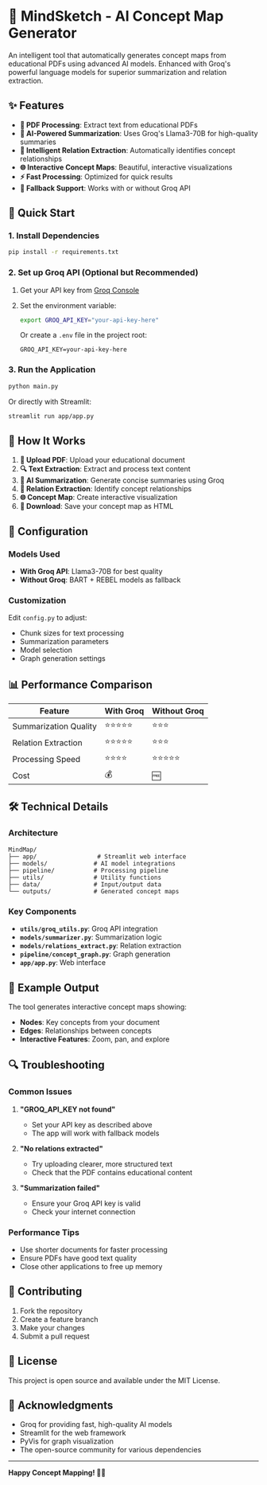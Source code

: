 # 🧠 MindSketch - AI Concept Map Generator

An intelligent tool that automatically generates concept maps from educational PDFs using advanced AI models. Enhanced with Groq's powerful language models for superior summarization and relation extraction.

## ✨ Features

- **📄 PDF Processing**: Extract text from educational PDFs
- **🤖 AI-Powered Summarization**: Uses Groq's Llama3-70B for high-quality summaries
- **🔗 Intelligent Relation Extraction**: Automatically identifies concept relationships
- **🌐 Interactive Concept Maps**: Beautiful, interactive visualizations
- **⚡ Fast Processing**: Optimized for quick results
- **🔄 Fallback Support**: Works with or without Groq API

## 🚀 Quick Start

### 1. Install Dependencies

```bash
pip install -r requirements.txt
```

### 2. Set up Groq API (Optional but Recommended)

1. Get your API key from [Groq Console](https://console.groq.com/)
2. Set the environment variable:
   ```bash
   export GROQ_API_KEY="your-api-key-here"
   ```
   
   Or create a `.env` file in the project root:
   ```
   GROQ_API_KEY=your-api-key-here
   ```

### 3. Run the Application

```bash
python main.py
```

Or directly with Streamlit:
```bash
streamlit run app/app.py
```

## 🎯 How It Works

1. **📄 Upload PDF**: Upload your educational document
2. **🔍 Text Extraction**: Extract and process text content
3. **📝 AI Summarization**: Generate concise summaries using Groq
4. **🔗 Relation Extraction**: Identify concept relationships
5. **🌐 Concept Map**: Create interactive visualization
6. **💾 Download**: Save your concept map as HTML

## 🔧 Configuration

### Models Used

- **With Groq API**: Llama3-70B for best quality
- **Without Groq**: BART + REBEL models as fallback

### Customization

Edit `config.py` to adjust:
- Chunk sizes for text processing
- Summarization parameters
- Model selection
- Graph generation settings

## 📊 Performance Comparison

| Feature | With Groq | Without Groq |
|---------|-----------|--------------|
| Summarization Quality | ⭐⭐⭐⭐⭐ | ⭐⭐⭐ |
| Relation Extraction | ⭐⭐⭐⭐⭐ | ⭐⭐⭐ |
| Processing Speed | ⭐⭐⭐⭐ | ⭐⭐⭐⭐⭐ |
| Cost | 💰 | 🆓 |

## 🛠️ Technical Details

### Architecture

```
MindMap/
├── app/                 # Streamlit web interface
├── models/             # AI model integrations
├── pipeline/           # Processing pipeline
├── utils/              # Utility functions
├── data/               # Input/output data
└── outputs/            # Generated concept maps
```

### Key Components

- **`utils/groq_utils.py`**: Groq API integration
- **`models/summarizer.py`**: Summarization logic
- **`models/relations_extract.py`**: Relation extraction
- **`pipeline/concept_graph.py`**: Graph generation
- **`app/app.py`**: Web interface

## 🎨 Example Output

The tool generates interactive concept maps showing:
- **Nodes**: Key concepts from your document
- **Edges**: Relationships between concepts
- **Interactive Features**: Zoom, pan, and explore

## 🔍 Troubleshooting

### Common Issues

1. **"GROQ_API_KEY not found"**
   - Set your API key as described above
   - The app will work with fallback models

2. **"No relations extracted"**
   - Try uploading clearer, more structured text
   - Check that the PDF contains educational content

3. **"Summarization failed"**
   - Ensure your Groq API key is valid
   - Check your internet connection

### Performance Tips

- Use shorter documents for faster processing
- Ensure PDFs have good text quality
- Close other applications to free up memory

## 🤝 Contributing

1. Fork the repository
2. Create a feature branch
3. Make your changes
4. Submit a pull request

## 📄 License

This project is open source and available under the MIT License.

## 🙏 Acknowledgments

- Groq for providing fast, high-quality AI models
- Streamlit for the web framework
- PyVis for graph visualization
- The open-source community for various dependencies

---

**Happy Concept Mapping! 🧠✨** 